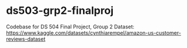 # ds503-grp2-finalproj
Codebase for DS 504 Final Project, Group 2
Dataset: https://www.kaggle.com/datasets/cynthiarempel/amazon-us-customer-reviews-dataset
